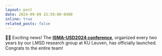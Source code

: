 ```yaml
---
layout: post
date: 2024-09-09 15:59:00-0400
inline: true
related_posts: false
---
```


🎉🎉 Exciting news! The <strong>[ISMA-USD2024 conference](https://www.linkedin.com/posts/lmsd-kuleuven_ismausd-lmsd-leuven-activity-7238799324564926464-Er45?utm_source=share&utm_medium=member_desktop)</strong>, organized every two years by our LMSD research group at KU Leuven, has officially launched. Congrats to the entire team!
